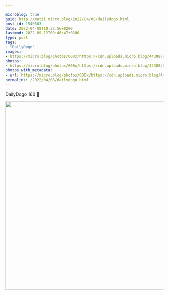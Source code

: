 ```yaml
---

microblog: true
guid: http://matti.micro.blog/2022/04/08/dailydogo.html
post_id: 1540803
date: 2022-04-08T18:32:56+0200
lastmod: 2022-09-12T09:46:47+0200
type: post
tags:
- "DailyDogo"
images:
- https://micro.blog/photos/600x/https://cdn.uploads.micro.blog/44388/2022/e91c353138.jpg
photos:
- https://micro.blog/photos/600x/https://cdn.uploads.micro.blog/44388/2022/e91c353138.jpg
photos_with_metadata:
- url: https://micro.blog/photos/600x/https://cdn.uploads.micro.blog/44388/2022/e91c353138.jpg
permalink: /2022/04/08/dailydogo.html
---
```

DailyDogo 160 🐶

<img src="/media/uploads/2022/e91c353138.jpg" width="600" height="600" alt="" />
